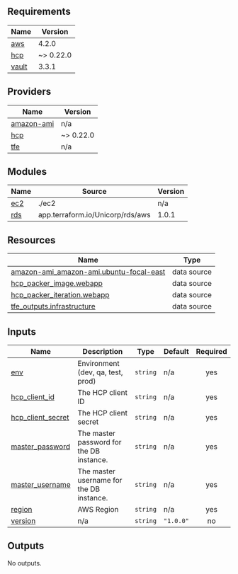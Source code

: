 ## Requirements

| Name | Version |
|------|---------|
| <a name="requirement_aws"></a> [aws](#requirement\_aws) | 4.2.0 |
| <a name="requirement_hcp"></a> [hcp](#requirement\_hcp) | ~> 0.22.0 |
| <a name="requirement_vault"></a> [vault](#requirement\_vault) | 3.3.1 |

## Providers

| Name | Version |
|------|---------|
| <a name="provider_amazon-ami"></a> [amazon-ami](#provider\_amazon-ami) | n/a |
| <a name="provider_hcp"></a> [hcp](#provider\_hcp) | ~> 0.22.0 |
| <a name="provider_tfe"></a> [tfe](#provider\_tfe) | n/a |

## Modules

| Name | Source | Version |
|------|--------|---------|
| <a name="module_ec2"></a> [ec2](#module\_ec2) | ./ec2 | n/a |
| <a name="module_rds"></a> [rds](#module\_rds) | app.terraform.io/Unicorp/rds/aws | 1.0.1 |

## Resources

| Name | Type |
|------|------|
| [amazon-ami_amazon-ami.ubuntu-focal-east](https://registry.terraform.io/providers/hashicorp/amazon-ami/latest/docs/data-sources/amazon-ami) | data source |
| [hcp_packer_image.webapp](https://registry.terraform.io/providers/hashicorp/hcp/latest/docs/data-sources/packer_image) | data source |
| [hcp_packer_iteration.webapp](https://registry.terraform.io/providers/hashicorp/hcp/latest/docs/data-sources/packer_iteration) | data source |
| [tfe_outputs.infrastructure](https://registry.terraform.io/providers/hashicorp/tfe/latest/docs/data-sources/outputs) | data source |

## Inputs

| Name | Description | Type | Default | Required |
|------|-------------|------|---------|:--------:|
| <a name="input_env"></a> [env](#input\_env) | Environment (dev, qa, test, prod) | `string` | n/a | yes |
| <a name="input_hcp_client_id"></a> [hcp\_client\_id](#input\_hcp\_client\_id) | The HCP client ID | `string` | n/a | yes |
| <a name="input_hcp_client_secret"></a> [hcp\_client\_secret](#input\_hcp\_client\_secret) | The HCP client secret | `string` | n/a | yes |
| <a name="input_master_password"></a> [master\_password](#input\_master\_password) | The master password for the DB instance. | `string` | n/a | yes |
| <a name="input_master_username"></a> [master\_username](#input\_master\_username) | The master username for the DB instance. | `string` | n/a | yes |
| <a name="input_region"></a> [region](#input\_region) | AWS Region | `string` | n/a | yes |
| <a name="input_version"></a> [version](#input\_version) | n/a | `string` | `"1.0.0"` | no |

## Outputs

No outputs.
